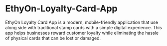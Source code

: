 # EthyOn-Loyalty-Card-App
EthyOn Loyalty Card App is a modern, mobile-friendly application that use along side with traditional stamp cards with a simple digital experience. This app helps businesses reward customer loyalty while eliminating the hassle of physical cards that can be lost or damaged.
